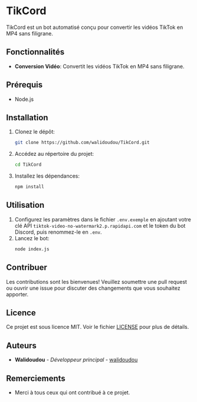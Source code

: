 # TikCord

TikCord est un bot automatisé conçu pour convertir les vidéos TikTok en MP4 sans filigrane.

## Fonctionnalités

- **Conversion Vidéo**: Convertit les vidéos TikTok en MP4 sans filigrane.

## Prérequis

- Node.js

## Installation

1. Clonez le dépôt:
    ```bash
    git clone https://github.com/walidoudou/TikCord.git
    ```
2. Accédez au répertoire du projet:
    ```bash
    cd TikCord
    ```
3. Installez les dépendances:
    ```bash
    npm install
    ```

## Utilisation

1. Configurez les paramètres dans le fichier `.env.exemple` en ajoutant votre clé API `tiktok-video-no-watermark2.p.rapidapi.com` et le token du bot Discord, puis renommez-le en `.env`.
2. Lancez le bot:
    ```bash
    node index.js
    ```

## Contribuer

Les contributions sont les bienvenues! Veuillez soumettre une pull request ou ouvrir une issue pour discuter des changements que vous souhaitez apporter.

## Licence

Ce projet est sous licence MIT. Voir le fichier [LICENSE](LICENSE) pour plus de détails.

## Auteurs

- **Walidoudou** - *Développeur principal* - [walidoudou](https://github.com/walidoudou)

## Remerciements

- Merci à tous ceux qui ont contribué à ce projet.
